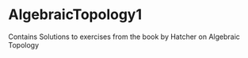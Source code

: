 # AlgebraicTopology1
Contains Solutions to exercises from the book by Hatcher on Algebraic Topology
